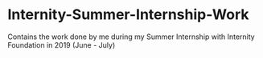 # Internity-Summer-Internship-Work
Contains the work done by me during my Summer Internship with Internity Foundation in 2019 (June - July)

